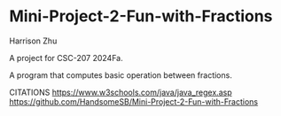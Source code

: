 # Mini-Project-2-Fun-with-Fractions

Harrison Zhu

A project for CSC-207 2024Fa.

A program that computes basic operation between fractions.

CITATIONS
https://www.w3schools.com/java/java_regex.asp
https://github.com/HandsomeSB/Mini-Project-2-Fun-with-Fractions